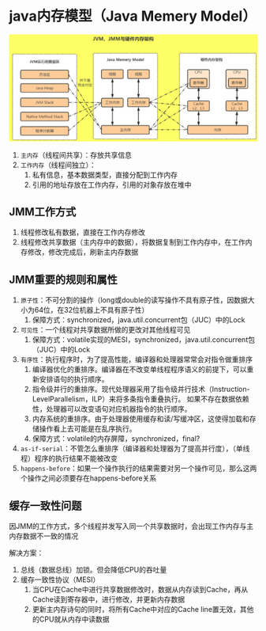 # java内存模型（Java Memery Model）
![JMM](src/docs/asciidoc/images/JMM.png)

1. `主内存`（线程间共享）：存放共享信息
2. `工作内存`（线程间独立）：
   1. 私有信息，基本数据类型，直接分配到工作内存
   2. 引用的地址存放在工作内存，引用的对象存放在堆中

## JMM工作方式
1. 线程修改私有数据，直接在工作内存修改
2. 线程修改共享数据（主内存中的数据），将数据复制到工作内存中，在工作内存修改，修改完成后，刷新主内存数据

## JMM重要的规则和属性
1. `原子性`：不可分割的操作（long或double的读写操作不具有原子性，因数据大小为64位，在32位机器上不具有原子性）
   1. 保障方式：synchronized，java.util.concurrent包（JUC）中的Lock
2. `可见性`：一个线程对共享数据所做的更改对其他线程可见
   1. 保障方式：volatile实现的MESI，synchronized，java.util.concurrent包（JUC）中的Lock
3. `有序性`：执行程序时，为了提高性能，编译器和处理器常常会对指令做重排序
   1. 编译器优化的重排序。编译器在不改变单线程程序语义的前提下，可以重新安排语句的执行顺序。
   2. 指令级并行的重排序。现代处理器采用了指令级并行技术（Instruction-LevelParallelism，ILP）来将多条指令重叠执行。
      如果不存在数据依赖性，处理器可以改变语句对应机器指令的执行顺序。
   3. 内存系统的重排序。由于处理器使用缓存和读/写缓冲区，这使得加载和存储操作看上去可能是在乱序执行。
   4. 保障方式：volatile的内存屏障，synchronized，final?
4. `as-if-serial`：不管怎么重排序（编译器和处理器为了提高并行度），（单线程）程序的执行结果不能被改变
5. `happens-before`：如果一个操作执行的结果需要对另一个操作可见，那么这两个操作之间必须要存在happens-before关系

## 缓存一致性问题
因JMM的工作方式，多个线程并发写入同一个共享数据时，会出现工作内存与主内存数据不一致的情况

解决方案：
1. 总线（数据总线）加锁。但会降低CPU的吞吐量
2. 缓存一致性协议（MESI）
   1. 当CPU在Cache中进行共享数据修改时，数据从内存读到Cache，再从Cache读到寄存器中，进行修改，并更新内存数据
   2. 更新主内存诗句的同时，将所有Cache中对应的Cache line置无效，其他的CPU就从内存中读数据   

